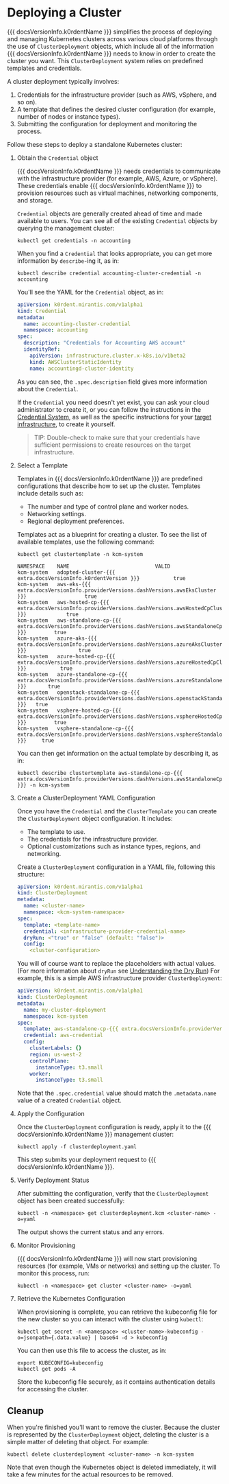 # Deploying a Cluster

{{{ docsVersionInfo.k0rdentName }}} simplifies the process of deploying and managing Kubernetes clusters across various cloud platforms through the use of `ClusterDeployment` objects, which include all of the information {{{ docsVersionInfo.k0rdentName }}} needs to know in order to create the cluster you want. This `ClusterDeployment` system relies on predefined templates and credentials. 

A cluster deployment typically involves:

1. Credentials for the infrastructure provider (such as AWS, vSphere, and so on).
2. A template that defines the desired cluster configuration (for example, number of nodes or instance types).
3. Submitting the configuration for deployment and monitoring the process.

Follow these steps to deploy a standalone Kubernetes cluster:

1. Obtain the `Credential` object

    {{{ docsVersionInfo.k0rdentName }}} needs credentials to communicate with the infrastructure provider (for example, AWS, Azure, or vSphere). These credentials enable {{{ docsVersionInfo.k0rdentName }}} to provision resources such as virtual machines, networking components, and storage.

    `Credential` objects are generally created ahead of time and made available to users. You can see all of the existing `Credential` objects by querying the management cluster:

    ```shell
    kubectl get credentials -n accounting
    ```
    When you find a `Credential` that looks appropriate, you can get more information by `describe`-ing it, as in:

    ```shell
    kubectl describe credential accounting-cluster-credential -n accounting
    ```

    You'll see the YAML for the `Credential` object, as in:

    ```yaml
    apiVersion: k0rdent.mirantis.com/v1alpha1
    kind: Credential
    metadata:
      name: accounting-cluster-credential
      namespace: accounting
    spec:
      description: "Credentials for Accounting AWS account"
      identityRef:
        apiVersion: infrastructure.cluster.x-k8s.io/v1beta2
        kind: AWSClusterStaticIdentity
        name: accountingd-cluster-identity
    ```

    As you can see, the `.spec.description` field gives more information about the `Credential`.

    If the `Credential` you need doesn't yet exist, you can ask your cloud administrator to create it, or you can
    follow the instructions in the [Credential System](../admin/access/credentials/index.md), as well as the specific instructions for your [target infrastructure](../admin/installation/prepare-mgmt-cluster/index.md), to create it yourself.

    > TIP: 
    > Double-check to make sure that your credentials have sufficient permissions to create resources on the target infrastructure.

2. Select a Template

    Templates in {{{ docsVersionInfo.k0rdentName }}} are predefined configurations that describe how to set up the cluster. Templates include details such as:

    * The number and type of control plane and worker nodes.
    * Networking settings.
    * Regional deployment preferences.

    Templates act as a blueprint for creating a cluster. To see the list of available templates, use the following command:

    ```shell
    kubectl get clustertemplate -n kcm-system
    ```
    ```console
    NAMESPACE    NAME                            VALID
    kcm-system   adopted-cluster-{{{ extra.docsVersionInfo.k0rdentVersion }}}           true
    kcm-system   aws-eks-{{{ extra.docsVersionInfo.providerVersions.dashVersions.awsEksCluster }}}                   true
    kcm-system   aws-hosted-cp-{{{ extra.docsVersionInfo.providerVersions.dashVersions.awsHostedCpCluster }}}             true
    kcm-system   aws-standalone-cp-{{{ extra.docsVersionInfo.providerVersions.dashVersions.awsStandaloneCpCluster }}}         true
    kcm-system   azure-aks-{{{ extra.docsVersionInfo.providerVersions.dashVersions.azureAksCluster }}}                 true
    kcm-system   azure-hosted-cp-{{{ extra.docsVersionInfo.providerVersions.dashVersions.azureHostedCpCluster }}}           true
    kcm-system   azure-standalone-cp-{{{ extra.docsVersionInfo.providerVersions.dashVersions.azureStandaloneCpCluster }}}       true
    kcm-system   openstack-standalone-cp-{{{ extra.docsVersionInfo.providerVersions.dashVersions.openstackStandaloneCpCluster }}}   true
    kcm-system   vsphere-hosted-cp-{{{ extra.docsVersionInfo.providerVersions.dashVersions.vsphereHostedCpCluster }}}         true
    kcm-system   vsphere-standalone-cp-{{{ extra.docsVersionInfo.providerVersions.dashVersions.vsphereStandaloneCpCluster }}}     true
    ```

    You can then get information on the actual template by describing it, as in:

    ```shell
    kubectl describe clustertemplate aws-standalone-cp-{{{ extra.docsVersionInfo.providerVersions.dashVersions.awsStandaloneCpCluster }}} -n kcm-system
    ```

3. Create a ClusterDeployment YAML Configuration

    Once you have the `Credential` and the `ClusterTemplate` you can create the `ClusterDeployment` object configuration. 
    It includes:

    * The template to use.
    * The credentials for the infrastructure provider.
    * Optional customizations such as instance types, regions, and networking.

    Create a `ClusterDeployment` configuration in a YAML file, following this structure:

    ```yaml
    apiVersion: k0rdent.mirantis.com/v1alpha1
    kind: ClusterDeployment
    metadata:
      name: <cluster-name>
      namespace: <kcm-system-namespace>
    spec:
      template: <template-name>
      credential: <infrastructure-provider-credential-name>
      dryRun: <"true" or "false" (default: "false")>
      config:
        <cluster-configuration>
    ```

    You will of course want to replace the placeholders with actual values. (For more information about `dryRun` see [Understanding the Dry Run](../appendix/appendix-dryrun.md)) For example, this is a simple AWS infrastructure provider `ClusterDeployment`:

    ```yaml
    apiVersion: k0rdent.mirantis.com/v1alpha1
    kind: ClusterDeployment
    metadata:
      name: my-cluster-deployment
      namespace: kcm-system
    spec:
      template: aws-standalone-cp-{{{ extra.docsVersionInfo.providerVersions.dashVersions.awsStandaloneCpCluster }}}
      credential: aws-credential
      config:
        clusterLabels: {}
        region: us-west-2
        controlPlane:
          instanceType: t3.small
        worker:
          instanceType: t3.small
    ```
    Note that the `.spec.credential` value should match the `.metadata.name` value of a created `Credential` object.

4. Apply the Configuration

    Once the `ClusterDeployment` configuration is ready, apply it to the {{{ docsVersionInfo.k0rdentName }}} management cluster:

    ```shell
    kubectl apply -f clusterdeployment.yaml
    ```

    This step submits your deployment request to {{{ docsVersionInfo.k0rdentName }}}. 

5. Verify Deployment Status

    After submitting the configuration, verify that the `ClusterDeployment` object has been created successfully:

    ```shell
    kubectl -n <namespace> get clusterdeployment.kcm <cluster-name> -o=yaml
    ```

    The output shows the current status and any errors.

6. Monitor Provisioning

    {{{ docsVersionInfo.k0rdentName }}} will now start provisioning resources (for example, VMs or networks) and setting up the cluster. To monitor this process, run:

    ```shell
    kubectl -n <namespace> get cluster <cluster-name> -o=yaml
    ```

7. Retrieve the Kubernetes Configuration

    When provisioning is complete, you can retrieve the kubeconfig file for the new cluster so you can interact with the cluster using `kubectl`:

    ```shell
    kubectl get secret -n <namespace> <cluster-name>-kubeconfig -o=jsonpath={.data.value} | base64 -d > kubeconfig
    ```
    You can then use this file to access the cluster, as in:

    ```shell
    export KUBECONFIG=kubeconfig
    kubectl get pods -A
    ```

    Store the kubeconfig file securely, as it contains authentication details for accessing the cluster.

## Cleanup

When you're finished you'll want to remove the cluster. Because the cluster is represented by the `ClusterDeployment` object,
deleting the cluster is a simple matter of deleting that object.  For example:

```shell
kubectl delete clusterdeployment <cluster-name> -n kcm-system
```

Note that even though the Kubernetes object is deleted immediately, it will take a few minutes for the actual resources to be removed.